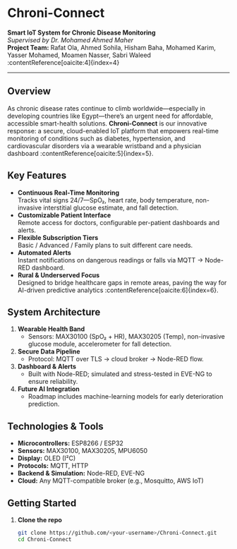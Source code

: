 # Chroni-Connect

**Smart IoT System for Chronic Disease Monitoring**  
*Supervised by Dr. Mohamed Ahmed Maher*  
**Project Team:** Rafat Ola, Ahmed Sohila, Hisham Baha, Mohamed Karim, Yasser Mohamed, Moamen Nasser, Sabri Waleed :contentReference[oaicite:4]{index=4}

---

## Overview  
As chronic disease rates continue to climb worldwide—especially in developing countries like Egypt—there’s an urgent need for affordable, accessible smart-health solutions. **Chroni-Connect** is our innovative response: a secure, cloud-enabled IoT platform that empowers real-time monitoring of conditions such as diabetes, hypertension, and cardiovascular disorders via a wearable wristband and a physician dashboard :contentReference[oaicite:5]{index=5}.

## Key Features  
- **Continuous Real-Time Monitoring**  
  Tracks vital signs 24/7—SpO₂, heart rate, body temperature, non-invasive interstitial glucose estimate, and fall detection.  
- **Customizable Patient Interface**  
  Remote access for doctors, configurable per-patient dashboards and alerts.  
- **Flexible Subscription Tiers**  
  Basic / Advanced / Family plans to suit different care needs.  
- **Automated Alerts**  
  Instant notifications on dangerous readings or falls via MQTT → Node-RED dashboard.  
- **Rural & Underserved Focus**  
  Designed to bridge healthcare gaps in remote areas, paving the way for AI-driven predictive analytics :contentReference[oaicite:6]{index=6}.

## System Architecture  
1. **Wearable Health Band**  
   - Sensors: MAX30100 (SpO₂ + HR), MAX30205 (Temp), non-invasive glucose module, accelerometer for fall detection.  
2. **Secure Data Pipeline**  
   - Protocol: MQTT over TLS → cloud broker → Node-RED flow.  
3. **Dashboard & Alerts**  
   - Built with Node-RED; simulated and stress-tested in EVE-NG to ensure reliability.  
4. **Future AI Integration**  
   - Roadmap includes machine-learning models for early deterioration prediction.

## Technologies & Tools  
- **Microcontrollers:** ESP8266 / ESP32  
- **Sensors:** MAX30100, MAX30205, MPU6050  
- **Display:** OLED (I²C)  
- **Protocols:** MQTT, HTTP  
- **Backend & Simulation:** Node-RED, EVE-NG  
- **Cloud:** Any MQTT-compatible broker (e.g., Mosquitto, AWS IoT)

## Getting Started  
1. **Clone the repo**  
   ```bash
   git clone https://github.com/<your-username>/Chroni-Connect.git
   cd Chroni-Connect
